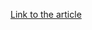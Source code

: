 [Link to the article](https://cybersecuritynews.com/microsoft-to-delete-1-billion-password-to-replace-passkey/)
